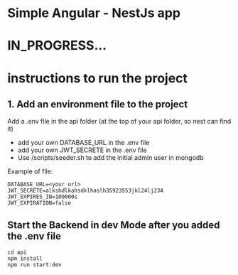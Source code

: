 # Simple Angular - NestJs app
# IN_PROGRESS...
# instructions to run the project 
## 1. Add an environment file to the project
Add a .env file in the api folder (at the top of your api folder, so nest can find it)  
 - add your own DATABASE_URL in the .env file
 - add your own JWT_SECRETE in the .env file
 - Use /scripts/seeder.sh to add the initial admin user in mongodb

Example of file: 

    DATABASE_URL=<your url>  
    JWT_SECRETE=alkshdlkahsdklhaslh35923553jkl24lj234
	JWT_EXPIRES_IN=100000s
	JWT_EXPIRATION=false
    

## Start the Backend in dev Mode after you added the .env file
`cd api`  
`npm install`  
`npm run start:dev`  
  
